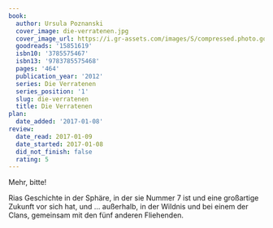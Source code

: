 ```yaml
---
book:
  author: Ursula Poznanski
  cover_image: die-verratenen.jpg
  cover_image_url: https://i.gr-assets.com/images/S/compressed.photo.goodreads.com/books/1346059187l/15851619._SX98_.jpg
  goodreads: '15851619'
  isbn10: '3785575467'
  isbn13: '9783785575468'
  pages: '464'
  publication_year: '2012'
  series: Die Verratenen
  series_position: '1'
  slug: die-verratenen
  title: Die Verratenen
plan:
  date_added: '2017-01-08'
review:
  date_read: 2017-01-09
  date_started: 2017-01-08
  did_not_finish: false
  rating: 5
---
```


Mehr, bitte!

Rias Geschichte in der Sphäre, in der sie Nummer 7 ist und eine großartige Zukunft vor sich hat, und … außerhalb, in der Wildnis und bei einem der Clans, gemeinsam mit den fünf anderen Fliehenden.
